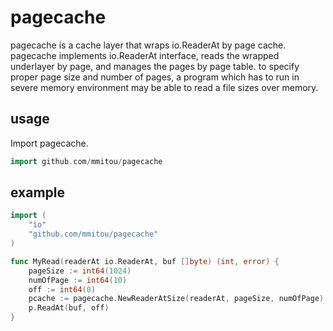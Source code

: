 pagecache
=========

pagecache is a cache layer that wraps io.ReaderAt by page cache.
pagecache implements io.ReaderAt interface, reads the wrapped underlayer by page, and manages the pages by page table.
to specify proper page size and number of pages, a program which has to run in severe memory environment may be able to read a file sizes over memory.

## usage 

Import pagecache.

```go
import github.com/mmitou/pagecache
```

## example 

```go
import (
	"io"
	"github.com/mmitou/pagecache"
)

func MyRead(readerAt io.ReaderAt, buf []byte) (int, error) {
	pageSize := int64(1024)
	numOfPage := int64(10)
	off := int64(0)
	pcache := pagecache.NewReaderAtSize(readerAt, pageSize, numOfPage)
	p.ReadAt(buf, off)
}
```
